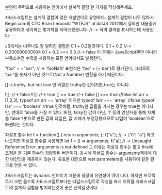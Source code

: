 본인이 주력으로 사용하는 언어에서 설계적 결함 한 가지를 작성해주세요.


자바스크립트는 설계적 결함이 많은 개발언어로 유명하다.
 설계적 결함이 너무 많아서 Begin.com의 CTO Brian Leroux의 "WTFJS" at dotJS 2012에서 강의한 내용중에 유용하다고 생각되는 몇가지를 적어보겠습니다.
 // -> 식의 결과를 표시하는데 사용된다.

 JS에서는 너무나도 잘 알려진 결함은
 0.1 + 0.2일것이다.
 0.1 + 0.2 //-> 0.300000000004
0.1 + 0.2 === 0.3 //-> false
이 문제는 JavaScript뿐만 아니라 부동소수점 수학을 사용하는 모든 언어에서도 발생한다.



 "foo" + +"bar"; // -> 'fooNaN'
 표현식은  'foo' + (+'bar')로 평가된다, 그러므로 'bar'를 숫자가 아닌 것으로(Not a Number) 변환을 하기 때문이다.

[] is truthy, but not true
빈 배열은 truthy한 값이지만,true는 아니다.

![];        //-> false
!![];       //-> true
[] == true  //-> false
[] === true //false
let arr = [1,2,3];
typeof arr arr == 'array'
이지만
typeof !arr === 'array' //false
typeof !arr === 'boolean' //true
인것처럼, truthy한 값들을 가지는 경우는 true는 아니지만, 반대로 false를 가질 수 있다. 또한, falsy한 값이 아닌, '!' 등의 연산자를 통해 자체를 falseㄱ밧으로 만든 값의 타입은, 값 자체가 부정당했으므로 타입이 'boolean'으로 봐뀐다는 것이다.

화살표 함수
let f = function() {
    return arguments;
};
f("a"); // -> {'0': "a"}
라고 나오지만 화살표 함수를 사용하면
 let f = () => arguments;
 f("a); // -> Uncaught ReferenceError: arguments is not defined 
그 이유는 화살표 함수는 짧고 this에 초점을 둔 기존 함수의 경량화된 버전이다. 동시에 화살표 함수는 arguments객체에 대한 바인딩을 제공하지 않는다. 유효한 대안으로 rest parameters을 사용하여 같은 결과를 얻을 수 있다.

자바스크립트는 dynamic 언어이기 때문에 굉장히 유연성이 뛰어 나다. 하지만 프로젝트가 크면 클수록 자바스크립트보다는 타입스크립트로 작성을 해서 오류를 자바스크립트의 설계적 결함을 방지하는것이 좋은 선택일것이다.